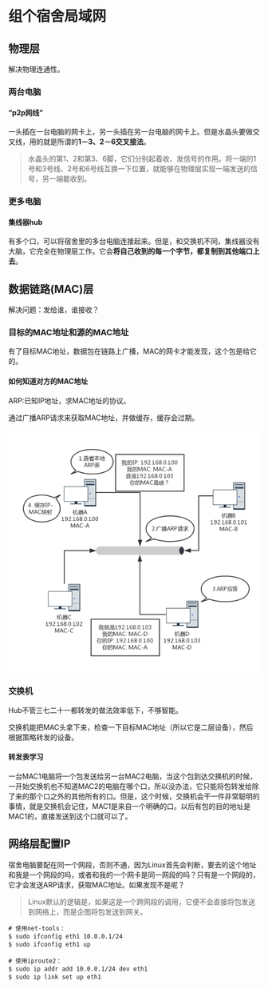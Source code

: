 # 组个宿舍局域网

## 物理层

解决物理连通性。

### 两台电脑

#### “p2p网线”

一头插在一台电脑的网卡上，另一头插在另一台电脑的网卡上。但是水晶头要做交叉线，用的就是所谓的**1－3、2－6交叉接法**。

> 水晶头的第1、2和第3、6脚，它们分别起着收、发信号的作用。将一端的1号和3号线、2号和6号线互换一下位置，就能够在物理层实现一端发送的信号，另一端能收到。

### 更多电脑

#### 集线器hub

有多个口，可以将宿舍里的多台电脑连接起来。但是，和交换机不同，集线器没有大脑，它完全在物理层工作。它会**将自己收到的每一个字节，都复制到其他端口上去**。

## 数据链路(MAC)层

解决问题：发给谁，谁接收？

### 目标的MAC地址和源的MAC地址

有了目标MAC地址，数据包在链路上广播，MAC的网卡才能发现，这个包是给它的。

#### 如何知道对方的MAC地址

ARP:已知IP地址，求MAC地址的协议。

通过广播ARP请求来获取MAC地址，并做缓存，缓存会过期。

![image](https://raw.githubusercontent.com/ingangi/blog/master/img/arp_flow.jpg)

### 交换机

Hub不管三七二十一都转发的做法效率低下，不够智能。

交换机能把MAC头拿下来，检查一下目标MAC地址（所以它是二层设备），然后根据策略转发的设备。

#### 转发表学习

一台MAC1电脑将一个包发送给另一台MAC2电脑，当这个包到达交换机的时候，一开始交换机也不知道MAC2的电脑在哪个口，所以没办法，它只能将包转发给除了来的那个口之外的其他所有的口。但是，这个时候，交换机会干一件非常聪明的事情，就是交换机会记住，MAC1是来自一个明确的口。以后有包的目的地址是MAC1的，直接发送到这个口就可以了。

## 网络层配置IP

宿舍电脑要配在同一个网段，否则不通，因为Linux首先会判断，要去的这个地址和我是一个网段的吗，或者和我的一个网卡是同一网段的吗？只有是一个网段的，它才会发送ARP请求，获取MAC地址。如果发现不是呢？

> Linux默认的逻辑是，如果这是一个跨网段的调用，它便不会直接将包发送到网络上，而是企图将包发送到网关。

```
# 使用net-tools：
$ sudo ifconfig eth1 10.0.0.1/24
$ sudo ifconfig eth1 up

# 使用iproute2：
$ sudo ip addr add 10.0.0.1/24 dev eth1
$ sudo ip link set up eth1
```